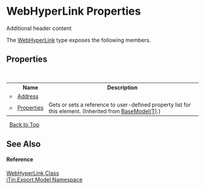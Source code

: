 # WebHyperLink Properties
Additional header content 

The <a href="T_iTin_Export_Model_WebHyperLink">WebHyperLink</a> type exposes the following members.


## Properties
&nbsp;<table><tr><th></th><th>Name</th><th>Description</th></tr><tr><td>![Public property](media/pubproperty.gif "Public property")</td><td><a href="P_iTin_Export_Model_WebHyperLink_Address">Address</a></td><td /></tr><tr><td>![Public property](media/pubproperty.gif "Public property")</td><td><a href="P_iTin_Export_Model_BaseModel_1_Properties">Properties</a></td><td>
Gets or sets a reference to user-defined property list for this element.
 (Inherited from <a href="T_iTin_Export_Model_BaseModel_1">BaseModel(T)</a>.)</td></tr></table>&nbsp;
<a href="#webhyperlink-properties">Back to Top</a>

## See Also


#### Reference
<a href="T_iTin_Export_Model_WebHyperLink">WebHyperLink Class</a><br /><a href="N_iTin_Export_Model">iTin.Export.Model Namespace</a><br />